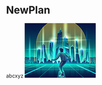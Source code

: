 # NewPlan
abcxyz
![image alt](https://github.com/Tnamzxje/NewPlan/blob/bc6a71ad23912668404ff32b0f5f7103360c3de9/clip-04.jpg)
